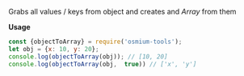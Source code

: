 
Grabs all values / keys from object and creates and *Array* from them

__Usage__
```javascript
const {objectToArray} = require('osmium-tools');
let obj = {x: 10, y: 20};
console.log(objectToArray(obj)); // [10, 20]
console.log(objectToArray(obj,  true)) // ['x', 'y']
```